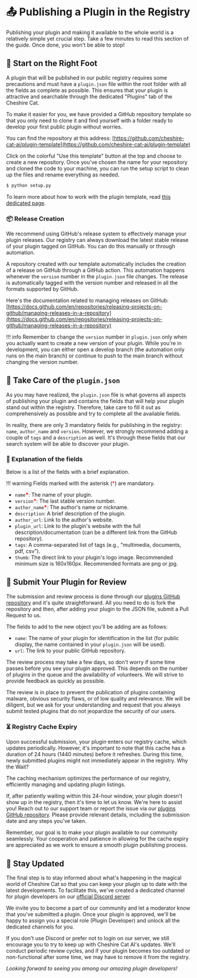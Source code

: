 # &#128228; Publishing a Plugin in the Registry

Publishing your plugin and making it available to the whole world is a relatively simple yet crucial step. Take a few minutes to read this section of the guide. Once done, you won't be able to stop!

## &#128095; Start on the Right Foot

A plugin that will be published in our public registry requires some precautions and must have a `plugin.json` file within the root folder with all the fields as complete as possible. This ensures that your plugin is attractive and searchable through the dedicated "Plugins" tab of the Cheshire Cat.

To make it easier for you, we have provided a GitHub repository template so that you only need to clone it and find yourself with a folder ready to develop your first public plugin without worries.

You can find the repository at this address: [https://github.com/cheshire-cat-ai/plugin-template](https://github.com/cheshire-cat-ai/plugin-template)

Click on the colorful "Use this template" button at the top and choose to create a new repository. Once you've chosen the name for your repository and cloned the code to your machine, you can run the setup script to clean up the files and rename everything as needed.

```bash
$ python setup.py
```

To learn more about how to work with the plugin template, read [this dedicated page](plugin-from-template.md).

### &#128230; Release Creation

We recommend using GitHub's release system to effectively manage your plugin releases. Our registry can always download the latest stable release of your plugin tagged on GitHub. You can do this manually or through automation.

A repository created with our template automatically includes the creation of a release on GitHub through a GitHub action. This automation happens whenever the `version` number in the `plugin.json` file changes. The release is automatically tagged with the version number and released in all the formats supported by GitHub.

Here's the documentation related to managing releases on GitHub: [https://docs.github.com/en/repositories/releasing-projects-on-github/managing-releases-in-a-repository](https://docs.github.com/en/repositories/releasing-projects-on-github/managing-releases-in-a-repository)

!!! info
	Remember to change the `version` number in `plugin.json` only when you actually want to create a new version of your plugin. While you're in development, you can either open a develop branch (the automation only runs on the main branch) or continue to push to the main branch without changing the version number.

## &#128220; Take Care of the `plugin.json`

As you may have realized, the `plugin.json` file is what governs all aspects of publishing your plugin and contains the fields that will help your plugin stand out within the registry. Therefore, take care to fill it out as comprehensively as possible and try to complete all the available fields.

In reality, there are only 3 mandatory fields for publishing in the registry: `name`, `author_name` and `version`. However, we strongly recommend adding a couple of `tags` and a `description` as well. It's through these fields that our search system will be able to discover your plugin.

### &#128195; Explanation of the fields

Below is a list of the fields with a brief explanation.

!!! warning
	Fields marked with the asterisk (<span style="color:red">*</span>) are mandatory.

- `name`<span style="color:red">**\***</span>: The name of your plugin.
- `version`<span style="color:red">**\***</span>: The last stable version number.
- `author_name`<span style="color:red">**\***</span>: The author's name or nickname.
- `description`: A brief description of the plugin.
- `author_url`: Link to the author's website.
- `plugin_url`: Link to the plugin's website with the full description/documentation (can be a different link from the GitHub repository).
- `tags`: A comma-separated list of tags (e.g., "multimedia, documents, pdf, csv").
- `thumb`: The direct link to your plugin's logo image. Recommended minimum size is 160x160px. Recommended formats are png or jpg.

## &#128064; Submit Your Plugin for Review

The submission and review process is done through our [plugins GitHub repository](https://github.com/cheshire-cat-ai/plugins) and it's quite straightforward. All you need to do is fork the repository and then, after adding your plugin to the JSON file, submit a Pull Request to us.

The fields to add to the new object you'll be adding are as follows:

- `name`: The name of your plugin for identification in the list (for public display, the name contained in your `plugin.json` will be used).
- `url`: The link to your public GitHub repository.

The review process may take a few days, so don't worry if some time passes before you see your plugin approved. This depends on the number of plugins in the queue and the availability of volunteers. We will strive to provide feedback as quickly as possible.

The review is in place to prevent the publication of plugins containing malware, obvious security flaws, or of low quality and relevance. We will be diligent, but we ask for your understanding and request that you always submit tested plugins that do not jeopardize the security of our users.

### &#9203; Registry Cache Expiry

Upon successful submission, your plugin enters our registry cache, which updates periodically. However, it's important to note that this cache has a duration of 24 hours (1440 minutes) before it refreshes. During this time, newly submitted plugins might not immediately appear in the registry.
Why the Wait?

The caching mechanism optimizes the performance of our registry, efficiently managing and updating plugin listings.

If, after patiently waiting within this 24-hour window, your plugin doesn't show up in the registry, then it's time to let us know. We're here to assist you! Reach out to our support team or report the issue via our [plugins GitHub repository](https://github.com/cheshire-cat-ai/plugins/issues). Please provide relevant details, including the submission date and any steps you've taken.

Remember, our goal is to make your plugin available to our community seamlessly. Your cooperation and patience in allowing for the cache expiry are appreciated as we work to ensure a smooth plugin publishing process.


## &#128276; Stay Updated

The final step is to stay informed about what's happening in the magical world of Cheshire Cat so that you can keep your plugin up to date with the latest developments. To facilitate this, we've created a dedicated channel for plugin developers on our [official Discord server](https://discord.com/invite/bHX5sNFCYU).

We invite you to become a part of our community and let a moderator know that you've submitted a plugin. Once your plugin is approved, we'll be happy to assign you a special role (Plugin Developer) and unlock all the dedicated channels for you.

If you don't use Discord or prefer not to login on our server, we still encourage you to try to keep up with Cheshire Cat AI's updates. We'll conduct periodic review cycles, and if your plugin becomes too outdated or non-functional after some time, we may have to remove it from the registry.

*Looking forward to seeing you among our amazing plugin developers!*
